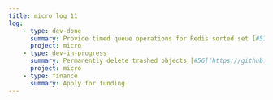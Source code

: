 ```yaml
---
title: micro log 11
log:
    - type: dev-done
      summary: Provide timed queue operations for Redis sorted set [#57](https://github.com/noyainrain/micro/issues/57)
      project: micro
    - type: dev-in-progress
      summary: Permanently delete trashed objects [#56](https://github.com/noyainrain/micro/issues/56)
      project: micro
    - type: finance
      summary: Apply for funding
---
```

